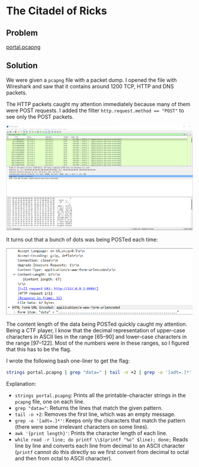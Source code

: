 # The Citadel of Ricks

## Problem

[portal.pcapng](portal.pcapng)

## Solution

We were given a `pcapng` file with a packet dump. I opened the file with Wireshark and saw that it contains around 1200 TCP, HTTP and DNS packets.

The HTTP packets caught my attention immediately because many of them were POST requests. I added the filter `http.request.method == "POST"` to see only the POST packets.

![Wireshark screenshot showing the filter](wireshark1.png)

It turns out that a bunch of dots was being POSTed each time:

![Wireshark screenshot showing data POSTed](wireshark2.png)

The content length of the data being POSTed quickly caught my attention. Being a CTF player, I know that the decimal representation of upper-case characters in ASCII lies in the range \[65&ndash;90\] and lower-case characters in the range \[97&ndash;122\]. Most of the numbers were in these ranges, so I figured that this has to be the flag.

I wrote the following bash one-liner to get the flag:

```bash
strings portal.pcapng | grep "data=" | tail -n +2 | grep -o '[adt=.]*' | awk '{print length}' | while read -r line; do printf \\$(printf "%o" $line); done;
```

Explanation:
- `strings portal.pcapng`: Prints all the printable-character strings in the `pcapng` file, one on each line.
- `grep "data="`: Returns the lines that match the given pattern.
- `tail -n +2`: Removes the first line, which was an empty message.
- `grep -o '[adt=.]*'`: Keeps only the characters that match the pattern (there were some irrelevant characters on some lines).
- `awk '{print length}'`: Prints the character length of each line.
- `while read -r line; do printf \\$(printf "%o" $line); done;` Reads line by line and converts each line from decimal to an ASCII character (`printf` cannot do this directly so we first convert from decimal to octal and then from octal to ASCII character).
